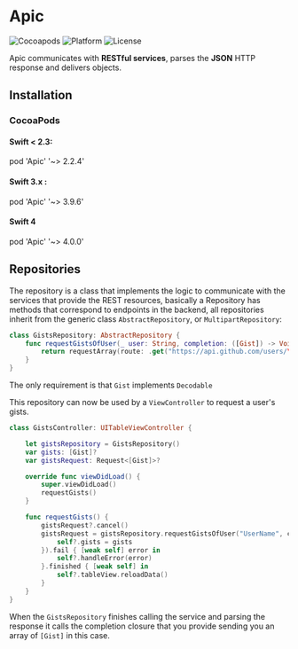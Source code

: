 # Apic
![Cocoapods](https://img.shields.io/cocoapods/v/Apic.svg)
![Platform](https://img.shields.io/cocoapods/p/Apic.svg)
![License](https://img.shields.io/cocoapods/l/Apic.svg)


Apic communicates with **RESTful services**, parses the **JSON** HTTP response and delivers objects.

## Installation
### CocoaPods
####  Swift < 2.3:
  pod 'Apic' '~> 2.2.4'
####  Swift 3.x :
   pod 'Apic' '~> 3.9.6'
#### Swift 4
  pod 'Apic' '~> 4.0.0'


## Repositories

The repository is a class that implements the logic to communicate with the services that provide the REST resources, basically a Repository has methods that correspond to endpoints in the backend, all repositories inherit from the generic class `AbstractRepository`, or `MultipartRepository`:

```swift
class GistsRepository: AbstractRepository {
    func requestGistsOfUser(_ user: String, completion: ([Gist]) -> Void) -> Request<[Gist]> {
        return requestArray(route: .get("https://api.github.com/users/\(user)/gists"), completion: completion)
    }
}
```
The only requirement is that `Gist` implements `Decodable`

This repository can now be used by a `ViewController` to request a user's gists.

```swift
class GistsController: UITableViewController {

	let gistsRepository = GistsRepository()
    var gists: [Gist]?
    var gistsRequest: Request<[Gist]>?

    override func viewDidLoad() {
        super.viewDidLoad()
        requestGists()
    }

    func requestGists() {
        gistsRequest?.cancel()
        gistsRequest = gistsRepository.requestGistsOfUser("UserName", completion: { [weak self] gists in
            self?.gists = gists
        }).fail { [weak self] error in
            self?.handleError(error)
        }.finished { [weak self] in
            self?.tableView.reloadData()
        }
    }
}
```

When the `GistsRepository` finishes calling the service and parsing the response it calls the completion closure that you provide sending you an array of `[Gist]` in this case.
